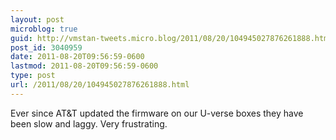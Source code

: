 ```yaml
---
layout: post
microblog: true
guid: http://vmstan-tweets.micro.blog/2011/08/20/104945027876261888.html
post_id: 3040959
date: 2011-08-20T09:56:59-0600
lastmod: 2011-08-20T09:56:59-0600
type: post
url: /2011/08/20/104945027876261888.html
---
```

Ever since AT&T updated the firmware on our U-verse boxes they have been slow and laggy. Very frustrating.
